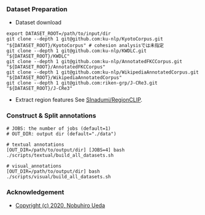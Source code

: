 ### Dataset Preparation
- Dataset download
```
export DATASET_ROOT=/path/to/input/dir
git clone --depth 1 git@github.com:ku-nlp/KyotoCorpus.git "${DATASET_ROOT}/KyotoCorpus" # cohesion analysisでは未指定
git clone --depth 1 git@github.com:ku-nlp/KWDLC.git "${DATASET_ROOT}/KWDLC"
git clone --depth 1 git@github.com:ku-nlp/AnnotatedFKCCorpus.git "${DATASET_ROOT}/AnnotatedFKCCorpus"
git clone --depth 1 git@github.com:ku-nlp/WikipediaAnnotatedCorpus.git "${DATASET_ROOT}/WikipediaAnnotatedCorpus"
git clone --depth 1 git@github.com:riken-grp/J-CRe3.git "${DATASET_ROOT}/J-CRe3"
```
- Extract region features
See [SInadumi/RegionCLIP](https://github.com/SInadumi/RegionCLIP).

### Construct & Split annotations

```
# JOBS: the number of jobs (default=1)
# OUT_DIR: output dir (default="./data")

# textual annotations
[OUT_DIR=/path/to/output/dir] [JOBS=4] bash ./scripts/textual/build_all_datasets.sh

# visual_annotations
[OUT_DIR=/path/to/output/dir] bash ./scripts/visual/build_all_datasets.sh
```

### Acknowledgement
- [Copyright (c) 2020, Nobuhiro Ueda](https://github.com/nobu-g/cohesion-analysis)
